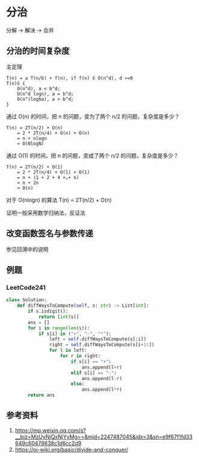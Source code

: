 # 分治

分解 -> 解决 -> 合并

## 分治的时间复杂度

主定理 

    T(n) = a T(n/b) + f(n), if f(n) ∈ O(n^d), d >=0
    T(n)∈ { 
        O(n^d), a < b^d;
        O(n^d logn), a = b^d;
        O(n^(logba), a > b^d;
    }

通过 O(n) 的时间，把 n 的问题，变为了两个 n/2 的问题，复杂度是多少？

    T(n) = 2T(n/2) + O(n)
        = 2 * 2T(n/4) + O(n) + O(n)
        = n + nlogn
        ≈ O(NlogN)

通过 O(1) 的时间，把 n 的问题，变成了两个 n/2 的问题，复杂度是多少？

    T(n) = 2T(n/2) + O(1)
        = 2 * 2T(n/4) + O(1) + O(1)
        = n + (1 + 2 + 4 +…+ n)
        ≈ n + 2n
        ≈ O(n)


对于 O(nlogn) 的算法 T(n) = 2T(n/2) + O(n)

证明一般采用数学归纳法，反证法

## 改变函数签名与参数传递

参见回溯中的说明

## 例题

### LeetCode241

```Python
class Solution:
    def diffWaysToCompute(self, s: str) -> List[int]:
        if s.isdigit():
            return [int(s)]
        ans = []
        for i in range(len(s)):
            if s[i] in ("+", "-", "*"):
                left = self.diffWaysToCompute(s[:i])
                right = self.diffWaysToCompute(s[i+1:])
                for l in left:
                    for r in right:
                        if s[i] == "+":
                            ans.append(l+r)
                        elif s[i] == "-":
                            ans.append(l-r)
                        else:
                            ans.append(l*r)
        return ans
```

## 参考资料

1. https://mp.weixin.qq.com/s?__biz=MzUyNjQxNjYyMg==&mid=2247487045&idx=3&sn=e9f67f1fd33649c60478638c1d6cc2d9
2. https://oi-wiki.org/basic/divide-and-conquer/